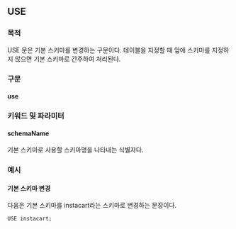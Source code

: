 ## USE

### 목적

USE 문은 기본 스키마를 변경하는 구문이다. 테이블을 지정할 때 앞에 스키마를 지정하지 않으면 기본 스키마로 간주하여 처리된다.


### 구문

#### use
<object type="image/svg+xml" data="./diagram/use.rrd.svg" class="object"></object>


### 키워드 및 파라미터

#### schemaName

기본 스키마로 사용할 스키마명을 나타내는 식별자다.


### 예시

#### 기본 스키마 변경

다음은 기본 스키마를 instacart라는 스키마로 변경하는 문장이다.
```console
USE instacart;
```
